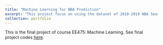 ```yaml
---
title: "Machine Learning for NBA Prediction"
excerpt: "This project focus on using the dataset of 2018-2019 NBA Seasons to predict the results of 2019-2020 NBA Regular Seasons.<br/><img src='/images/nba_predication.jpg'>"
collection: portfolio
---
```


This is the final project of course EE475: Machine Learning. See final project codes [here](https://github.com/ZhishengLin2020/ee475-machine-learning-faa/tree/master/FinalProject).

